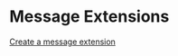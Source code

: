 # Message Extensions

[Create a message extension](https://learn.microsoft.com/en-us/training/modules/copilot-message-extension-plugins/4-exercise-create-a-message-extension)